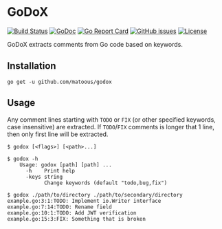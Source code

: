GoDoX
===

[![Build Status](https://travis-ci.org/matoous/go-nanoid.svg?branch=master)](https://travis-ci.org/matoous/godox)
[![GoDoc](https://godoc.org/github.com/matoous/godox?status.svg)](https://godoc.org/github.com/matoous/godox)
[![Go Report Card](https://goreportcard.com/badge/github.com/matoous/godox)](https://goreportcard.com/report/github.com/matoous/godox)
[![GitHub issues](https://img.shields.io/github/issues/matoous/godox.svg)](https://github.com/matoous/godox/issues)
[![License](https://img.shields.io/badge/license-MIT%20License-blue.svg)](https://github.com/matoous/godox/LICENSE)

GoDoX extracts comments from Go code based on keywords.

Installation
---

    go get -u github.com/matoous/godox

Usage
---
Any comment lines starting with `TODO` or `FIX` (or other specified keywords, case insensitive) are extracted. 
If `TODO`/`FIX` comments is longer that 1 line, then only first line will be extracted.

    $ godox [<flags>] [<path>...]

    $ godox -h
        Usage: godox [path] [path] ...
          -h    Print help
          -keys string
                Change keywords (default "todo,bug,fix")

    $ godox ./path/to/directory ./path/to/secondary/directory
    example.go:3:1:TODO: Implement io.Writer interface
    example.go:7:14:TODO: Rename field
    example.go:10:1:TODO: Add JWT verification
    example.go:15:3:FIX: Something that is broken
